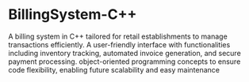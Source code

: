 # BillingSystem-C++
A billing system in C++ tailored for retail establishments to manage transactions efficiently.
A user-friendly interface with functionalities including inventory tracking, automated invoice generation, and secure payment processing.
object-oriented programming concepts to ensure code flexibility, enabling future scalability and easy maintenance
